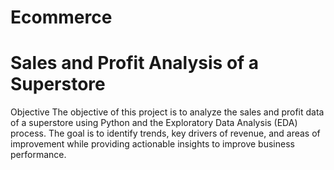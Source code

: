 # Ecommerce
# Sales and Profit Analysis of a Superstore
Objective
The objective of this project is to analyze the sales and profit data of a superstore using Python and the Exploratory Data Analysis (EDA) process. The goal is to identify trends, key drivers of revenue, and areas of improvement while providing actionable insights to improve business performance.

